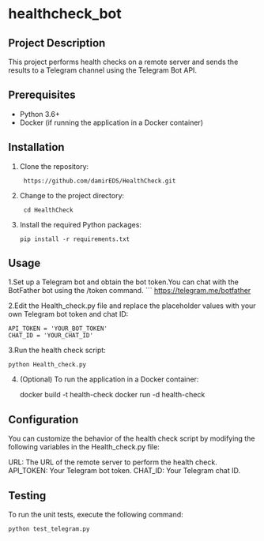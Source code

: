 # healthcheck_bot


## Project Description

This project performs health checks on a remote server and sends the results to a Telegram channel using the Telegram Bot API.

## Prerequisites

- Python 3.6+
- Docker (if running the application in a Docker container)

## Installation

1. Clone the repository:

   ```shell
    https://github.com/damirEDS/HealthCheck.git 
2. Change to the project directory:
   ```
    cd HealthCheck
3. Install the required Python packages:
    ```
    pip install -r requirements.txt

## Usage
1.Set up a Telegram bot and obtain the bot token.You can chat with the BotFather bot using the /token command.
    ```
    https://telegram.me/botfather


2.Edit the Health_check.py file and replace the placeholder values with your own Telegram bot token and chat ID:

    
    API_TOKEN = 'YOUR_BOT_TOKEN'
    CHAT_ID = 'YOUR_CHAT_ID'
3.Run the health check script:

    
    python Health_check.py

4. (Optional) To run the application in a Docker container:

    docker build -t health-check
    docker run -d health-check

## Configuration

You can customize the behavior of the health check script by modifying the following variables in the Health_check.py file:

URL: The URL of the remote server to perform the health check.
API_TOKEN: Your Telegram bot token.
CHAT_ID: Your Telegram chat ID.

## Testing
To run the unit tests, execute the following command:
    
    python test_telegram.py




